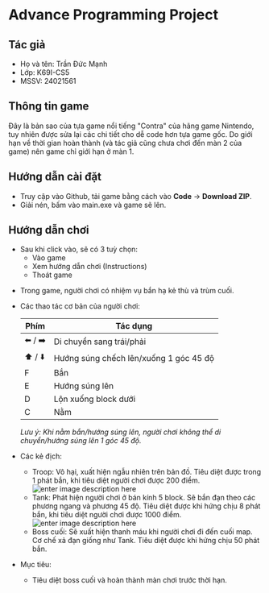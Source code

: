 # Advance Programming Project
## Tác giả
- Họ và tên: Trần Đức Mạnh
- Lớp: K69I-CS5
- MSSV: 24021561
## Thông tin game
Đây là bản sao của tựa game nổi tiếng "Contra" của hãng game Nintendo, tuy nhiên được sửa lại các chi tiết cho dễ code hơn tựa game gốc. Do giới hạn về thời gian hoàn thành (và tác giả cũng chưa chơi đến màn 2 của game) nên game chỉ giới hạn ở màn 1.
## Hướng dẫn cài đặt
- Truy cập vào Github, tải game bằng cách vào **Code** -> **Download ZIP**.
- Giải nén, bấm vào main.exe và game sẽ lên.
## Hướng dẫn chơi
- Sau khi click vào, sẽ có 3 tuỳ chọn: 
	+ Vào game
	+ Xem hướng dẫn chơi (Instructions)
	+ Thoát game
+ Trong game, người chơi có nhiệm vụ bắn hạ kẻ thù và trùm cuối.
+ Các thao tác cơ bản của người chơi:
	
	| Phím | Tác dụng |
	|--|--|
	| ⬅️ / ➡️ | Di chuyển sang trái/phải |
	|⬆️ / ⬇️| Hướng súng chếch lên/xuống 1 góc 45 độ|
	|F|Bắn|
	|E|Hướng súng lên|
	|D|Lộn xuống block dưới|
	|C|Nằm|
	*Lưu ý: Khi nằm bắn/hướng súng lên, người chơi không thể di chuyển/hướng súng lên 1 góc 45 độ.*
+ Các kẻ địch:
	+ Troop: Vô hại, xuất hiện ngẫu nhiên trên bản đồ. Tiêu diệt được trong 1 phát bắn, khi tiêu diệt người chơi được 200 điểm.
	 ![enter image description here](https://files.catbox.moe/607r56.png)
	+ Tank: Phát hiện người chơi ở bán kính 5 block. Sẽ bắn đạn theo các phương ngang và phương 45 độ. Tiêu diệt được khi hứng chịu 8 phát bắn, khi tiêu diệt người chơi được 1000 điểm.
	![enter image description here](https://files.catbox.moe/eandsf.png)
	+ Boss cuối: Sẽ xuất hiện thanh máu khi người chơi đi đến cuối map. Cơ chế xả đạn giống như Tank. Tiêu diệt được khi hứng chịu 50 phát bắn.
+ Mục tiêu:
	+ Tiêu diệt boss cuối và hoàn thành màn chơi trước thời hạn.

	

